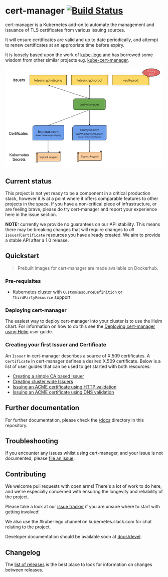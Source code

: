 # cert-manager [![Build Status](https://travis-ci.org/jetstack-experimental/cert-manager.svg?branch=master)](https://travis-ci.org/jetstack-experimental/cert-manager)

cert-manager is a Kubernetes add-on to automate the management and issuance of
TLS certificates from various issuing sources.

It will ensure certificates are valid and up to date periodically, and attempt
to renew certificates at an appropriate time before expiry.

It is loosely based upon the work of [kube-lego](https://github.com/jetstack/kube-lego)
and has borrowed some wisdom from other similar projects e.g.
[kube-cert-manager](https://github.com/PalmStoneGames/kube-cert-manager).

![cert-manager high level overview diagram](/docs/high-level-overview.png)

## Current status

This project is not yet ready to be a component in a critical production stack,
however it *is* at a point where it offers comparable features to other
projects in the space. If you have a non-critical piece of infrastructure, or
are feeling brave, please do try cert-manager and report your experience here
in the issue section.

**NOTE:** currently we provide no guarantees on our API stability. This means
there may be breaking changes that will require changes to *all*
`Issuer`/`Certificate` resources you have already created. We aim to provide a
stable API after a 1.0 release.

## Quickstart

> Prebuilt images for cert-manager are made available on Dockerhub.

### Pre-requisites

* Kubernetes cluster with `CustomResourceDefinition` or `ThirdPartyResource`
support

### Deploying cert-manager

The easiest way to deploy cert-manager into your cluster is to use the Helm
chart. For information on how to do this see the [Deploying cert-manager using
Helm](docs/user-guides/helm.md) user guide.

### Creating your first Issuer and Certificate

An `Issuer` in cert-manager describes a source of X.509 certificates. A
`Certificate` in cert-manager defines a desired X.509 certificate. Below is a
list of user guides that can be used to get started with both resources:

* [Creating a simple CA based Issuer](docs/user-guides/ca-based-issuer.md)
* [Creating cluster wide Issuers](docs/user-guides/cluster-issuers.md)
* [Issuing an ACME certificate using HTTP
validation](docs/user-guides/acme-http-validation.md)
* [Issuing an ACME certificate using DNS
validation](docs/user-guides/acme-dns-validation.md)

## Further documentation

For further documentation, please check the [/docs](/docs) directory in this
repository.

## Troubleshooting

If you encounter any issues whilst using cert-manager, and your issue is not
documented, please [file an issue](https://github.com/jetstack-experimental/cert-manager/issues).

## Contributing

We welcome pull requests with open arms! There's a lot of work to do here, and
we're especially concerned with ensuring the longevity and reliability of the
project.

Please take a look at our [issue tracker](https://github.com/jetstack-experimental/cert-manager/issues)
if you are unsure where to start with getting involved!

We also use the #kube-lego channel on kubernetes.slack.com for chat relating to
the project.

Developer documentation should be available soon at [docs/devel](docs/devel).

## Changelog

The [list of releases](https://github.com/jetstack-experimental/cert-manager/releases)
is the best place to look for information on changes between releases.

